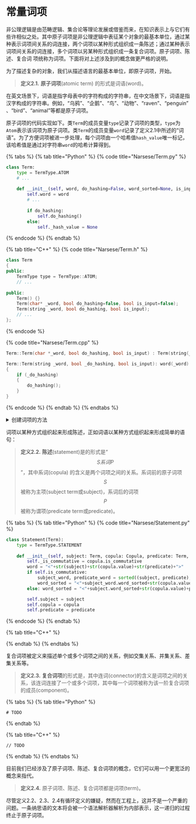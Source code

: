 # 常量词项

非公理逻辑是由范畴逻辑、集合论等理论发展或借鉴而来，在知识表示上与它们有些许相似之处。其中原子词项是非公理逻辑中表征某个对象的最基本单位，通过某种表示词项间关系的词连接，两个词项以某种形式组织成一条陈述；通过某种表示词项间关系的词连接，多个词项以另某种形式组织成一条复合词项。原子词项、陈述、复合词 项统称为词项。下面将对上述涉及到的概念做更严格的说明。

为了描述复杂的对象，我们从描述语言的最基本单位，即原子词项，开始。

> **定义2.1.** **原子词项**(atomic term) 的形式是词语(word)。

在英文场景下，词语是指字母表中的字符构成的字符串，在中文场景下，词语是指汉字构成的字符串。例如，“乌鸦”、“企鹅”、“鸟”、“动物”、“raven”、“penguin” 、“bird”、“animal”等都是原子词项。

原子词项的代码实现如下。类`Term`的成员变量`type`记录了词项的类型，`type`为`Atom`表示该词项为原子词项。类`Term`的成员变量`word`记录了定义2.1中所述的“词语”。为了方便词项被进一步处理，每个词项由一个哈希值`hash_value`唯一标记，该哈希值是通过对字符串`word`的哈希计算得到。

{% tabs %}
{% tab title="Python" %}
{% code title="Narsese/Term.py" %}
```python
class Term:
    type = TermType.ATOM
    # ...
        
    def __init__(self, word, do_hashing=False, word_sorted=None, is_input=False) -> None:
        self.word = word
        # ...
        
        if do_hashing:
            self.do_hashing()
        else:
            self._hash_value = None
```
{% endcode %}
{% endtab %}

{% tab title="C++" %}
{% code title="Narsese/Term.h" %}
```cpp
class Term
{
public:
    TermType type = TermType::ATOM;
    // ...
    
public:
    Term() {}
    Term(char* _word, bool do_hashing=false, bool is_input=false);
    Term(string _word, bool do_hashing, bool is_input);
    // ...
};
```
{% endcode %}

{% code title="Narsese/Term.cpp" %}
```cpp
Term::Term(char *_word, bool do_hashing, bool is_input) : Term(string(_word), do_hashing, is_input) {}

Term::Term(string _word, bool _do_hashing, bool is_input): word(_word)
{
    if (_do_hashing)
    {
        do_hashing();
    }
}
```
{% endcode %}
{% endtab %}
{% endtabs %}

<details>

<summary>创建词项的方法</summary>

通过例如以下代码，即可创建一个原子词项

Python:

```python
from Narsese import Term
term = Term("bird")
print(term)
```

C++:

```cpp
#include "Narsese/Term.h"
using TERM::Term;
term = Term("bird");
std::cout << term.word << endl;
```

</details>

词项以某种方式组织起来形成陈述，正如词语以某种方式组织起来形成简单的语句：

> **定义2.2.** **陈述**(statement)是的形式是“$$S 系词 P$$”，其中系词(copula) 的含义是两个词项之间的关系。系词前的原子词项$$S$$被称为主项(subject term或subject)，系词后的词项$$P$$被称为谓项(predicate term或predicate)。

{% tabs %}
{% tab title="Python" %}
{% code title="Narsese/Statement.py" %}
```python
class Statement(Term):
    type = TermType.STATEMENT
    
    def __init__(self, subject: Term, copula: Copula, predicate: Term, is_input: bool=False) -> None:
        self._is_commutative = copula.is_commutative
        word = "<"+str(subject)+str(copula.value)+str(predicate)+">"
        if self.is_commutative:
            subject_word, predicate_word = sorted((subject, predicate), key=hash)
            word_sorted = "<"+subject_word.word_sorted+str(copula.value)+predicate_word.word_sorted+">"
        else: word_sorted = "<"+subject.word_sorted+str(copula.value)+predicate.word_sorted+">"

        self.subject = subject
        self.copula = copula
        self.predicate = predicate

```
{% endcode %}
{% endtab %}

{% tab title="C++" %}

{% endtab %}
{% endtabs %}



复合词项被定义来描述单个或多个词项之间的关系，例如交集关系、并集关系、差集关系等。

> **定义2.3.** **复合词项**的形式是，其中连词(connector)的含义是词项之间的关系，该连词连接了一个或多个词项，其中每一个词项被称为该一阶复合词项的成员(component)。

{% tabs %}
{% tab title="Python" %}
```
# TODO
```
{% endtab %}

{% tab title="C++" %}
```
// TODO
```
{% endtab %}
{% endtabs %}

目前我们已经涉及了原子词项、陈述、复合词项的概念，它们可以用一个更宽泛的概念来指代。

> **定义2.4.** 原子词项、陈述、复合词项都是词项(term)。

尽管定义2.2、2.3、2.4有循环定义的嫌疑，然而在工程上，这并不是一个严重的问题。一条纳思语的文本将会被一个语法解析器解析为内部表示，这一递归的过程终止于原子词项。





